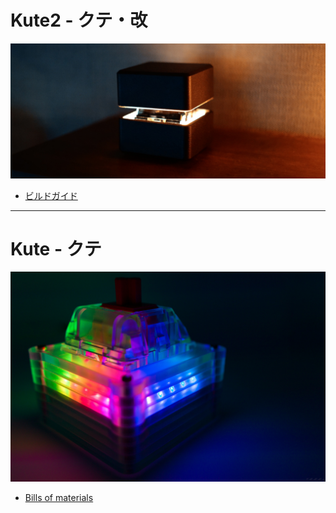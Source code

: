 # Kute2 - クテ・改

![Kute](/images/main_image2.jpg)

- [ビルドガイド](/docs/kute2/buildguide_jp.md)

-----

# Kute - クテ

![Kute](/images/main_image.jpg)

- [Bills of materials](/docs/kute1/bom.md)
